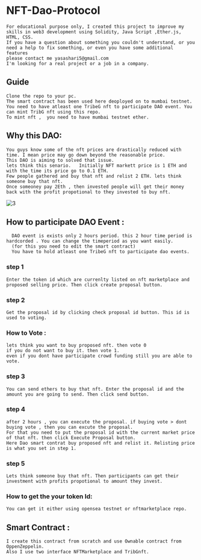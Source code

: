 # NFT-Dao-Protocol


    For educational purpose only, I created this project to improve my skills in web3 development using Solidity, Java Script ,Ether.js,  HTML, CSS.
    If you have a question about something you couldn't understand, or you need a help to fix something, or even you have some additional features 
    please contact me yasashari5@gmail.com
    I'm looking for a real project or a job in a company.

## Guide
    Clone the repo to your pc.
    The smart contract has been used here deoployed on to mumbai testnet. 
    You need to have atleast one TribeG nft to participate DAO event. You can mint TribG nft using this repo.  
    To mint nft ,  you need to have mumbai testnet ether. 

## Why this DAO:

    You guys know some of the nft prices are drastically reduced with time. I mean price may go down beyond the reasonable price. 
    This DAO is aiming to solved that issue. 
    lets think this senario.   Initially NFT markett price is 1 ETH and with the time its price go to 0.1 ETH. 
    Few people gathered and buy that nft and relist 2 ETH. lets think someone buy that nft.
    Once someoney pay 2Eth , then invested people will get their money 
    back with the profit propotional to they invested to buy nft.  
![3](https://user-images.githubusercontent.com/118436384/203768120-572dba9f-ff64-46fe-aa34-a04a6d67859a.PNG)


## How to participate DAO Event :
  
      DAO event is exists only 2 hours period. this 2 hour time period is hardcorded . You can change the timeperiod as you want easily. 
      (for this you need to edit the smart contract)
      You have to hold atleast one TribeG nft to participate dao events.

 ### step 1
 
    Enter the token id which are currenlty listed on nft marketplace and proposed selling price. Then click create proposal button. 
  
 ### step 2
  
    Get the proposal id by clicking check proposal id button. This id is used to voting. 

 ### How to Vote :

    lets think you want to buy proposed nft. then vote 0
    if you do not want to buy it. then vote 1.
    even if you dont have participate crowd funding still you are able to vote.

 ### step 3
    You can send ethers to buy that nft. Enter the proposal id and the amount you are going to send. Then click send button.

 ### step 4
    after 2 hours , you can execute the proposal. if buying vote > dont buying vote , then you can excute the proposal. 
    For that you need to put the proposal id with the current market price of that nft. then click Execute Proposal button.
    Here Dao smart contrat buy proposed nft and relist it. Relisting price is what you set in step 1. 


 ### step 5
    Lets think someone buy that nft. Then participants can get their investment with profits propotional to amount they invest. 

### How to get the your token Id:
    You can get it either using opensea testnet or nftmarketplace repo.
    

## Smart Contract :
    I create this contract from scratch and use Ownable contract from OppenZeppelin.
    Also I use two interface NFTMarketplace and TribGnft. 
        
	
   
